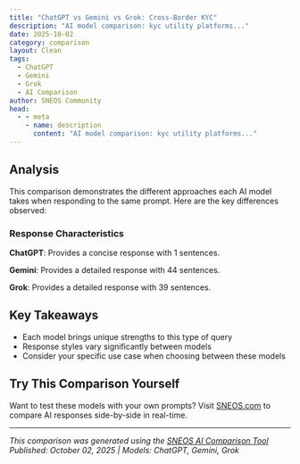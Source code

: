 ```yaml
---
title: "ChatGPT vs Gemini vs Grok: Cross-Border KYC"
description: "AI model comparison: kyc utility platforms..."
date: 2025-10-02
category: comparison
layout: Clean
tags:
  - ChatGPT
  - Gemini
  - Grok
  - AI Comparison
author: SNEOS Community
head:
  - - meta
    - name: description
      content: "AI model comparison: kyc utility platforms..."
---
```


<ChatComparison
  title="ChatGPT vs Gemini vs Grok: Cross-Border KYC"
  prompt="kyc utility platforms"
  :responses='{
    "ChatGPT": "Error calling OpenAI API.",
    "Gemini": "KYC (Know Your Customer) utility platforms are shared KYC infrastructures designed to streamline and standardize the KYC process for multiple financial institutions and other businesses.  Instead of each organization performing KYC independently, they can leverage a centralized platform to access verified customer data and conduct KYC checks.\n\nHere\u0027s a breakdown of the key aspects of KYC utility platforms:\n\n**Key Benefits:**\n\n*   **Reduced Costs:** Sharing KYC infrastructure reduces redundancy and lowers the overall cost of compliance.  Individual institutions don\u0027t have to duplicate efforts.\n*   **Increased Efficiency:** Centralized data and standardized processes streamline the KYC onboarding process, reducing time and effort.\n*   **Improved Data Quality:**  Utilities often invest in advanced technology and data sources, leading to more accurate and up-to-date customer information.\n*   **Enhanced Compliance:** Standardized processes and robust data sources help organizations meet regulatory requirements more effectively.\n*   **Reduced Customer Friction:**  Customers may only need to complete KYC once for multiple participating institutions, improving the overall customer experience.\n*   **Greater Transparency:** Utilities can provide a clear audit trail of KYC processes, making it easier to demonstrate compliance to regulators.\n*   **Fighting Financial Crime:** By sharing information and utilizing advanced technologies, KYC utilities can help identify and prevent financial crime.\n\n**Key Features of KYC Utility Platforms:**\n\n*   **Centralized Data Repository:** A secure and centralized database that stores verified customer information.\n*   **KYC Checks and Screening:** Automated screening against sanctions lists, PEP (Politically Exposed Persons) lists, and adverse media.\n*   **Identity Verification:**  Tools for verifying the identity of customers through document verification, biometric authentication, and other methods.\n*   **Ongoing Monitoring:** Continuous monitoring of customer data for changes that may indicate increased risk.\n*   **Risk Scoring:**  Automated risk scoring based on a variety of factors, such as customer location, industry, and transaction history.\n*   **Data Privacy and Security:** Robust security measures to protect sensitive customer data.\n*   **Audit Trails:** Detailed records of all KYC activities, including data sources, checks performed, and risk assessments.\n*   **Reporting:**  Tools for generating reports on KYC compliance and risk exposure.\n*   **API Integrations:**  APIs that allow financial institutions to seamlessly integrate with the utility platform.\n*   **Compliance with Regulations:**  Adherence to relevant KYC and AML regulations, such as FATF recommendations, GDPR, and local laws.\n\n**Examples of KYC Utility Platforms (Not exhaustive, and status can change):**\n\n*   **KYC.com (Clarivate):**  A global KYC utility that helps financial institutions streamline their KYC processes.\n*   **CDD Vault (Bureau van Dijk, now Moody\u0027s Analytics):** Platform focused on customer due diligence and KYC compliance.\n*   **Know Your Customer (KYC):** Provides AML and KYC solutions for various industries.\n*   **Ondato:** Offers identity verification and KYC compliance solutions.\n*   **ComplyAdvantage:** Specializes in AML and KYC compliance, offering data and technology solutions.\n\n**Considerations When Choosing a KYC Utility Platform:**\n\n*   **Industry Expertise:**  Does the platform have experience working with your industry?\n*   **Regulatory Compliance:** Does the platform comply with the relevant KYC and AML regulations in your jurisdictions?\n*   **Data Security:**  Does the platform have robust security measures in place to protect sensitive customer data?\n*   **Scalability:** Can the platform scale to meet your growing needs?\n*   **Integration:**  Can the platform integrate with your existing systems?\n*   **Pricing:** How is the platform priced, and what are the total costs of ownership?\n*   **Data Sources and Coverage:** The platform\u0027s access to relevant data sources is crucial.\n*   **Customer Support:**  What level of customer support does the platform offer?\n*   **Reputation and Track Record:**  Research the platform\u0027s reputation and track record in the industry.\n*   **Flexibility:** The ability to customize the solution to your specific needs is important.\n\n**Challenges of KYC Utility Platforms:**\n\n*   **Data Privacy Concerns:**  Sharing customer data raises concerns about data privacy and security.\n*   **Interoperability:** Ensuring that different KYC utility platforms can interoperate with each other can be challenging.\n*   **Standardization:**  Achieving a common standard for KYC processes across different organizations can be difficult.\n*   **Cost:**  Setting up and maintaining a KYC utility platform can be expensive.\n*   **Governance:**  Establishing a clear governance structure for the utility is essential.\n*   **Adoption:**  Getting all relevant organizations to adopt the utility can be challenging.\n*   **Liability:**  Determining liability in case of errors or breaches can be complex.\n\nIn summary, KYC utility platforms offer a promising approach to streamline and standardize the KYC process, but it is important to carefully consider the benefits, challenges, and considerations before adopting such a platform.\n",
    "Grok": "KYC (Know Your Customer) utility platforms are centralized or decentralized systems designed to streamline and standardize the process of verifying customer identities across multiple organizations, such as banks, financial institutions, or other regulated entities. These platforms aim to reduce redundancy, improve efficiency, and lower costs associated with KYC compliance by allowing organizations to share verified customer data securely, while adhering to regulatory requirements like anti-money laundering (AML) and counter-terrorism financing (CTF) laws.\n\n### Key Features of KYC Utility Platforms\n1. **Centralized Data Repository**: A single source of verified customer information that can be accessed by authorized entities, reducing the need for customers to repeatedly submit the same documents.\n2. **Standardized Processes**: Uniform KYC procedures and guidelines to ensure compliance with local and international regulations.\n3. **Secure Data Sharing**: Use of encryption, blockchain, or other secure technologies to protect customer data and maintain privacy.\n4. **Regulatory Compliance**: Platforms are designed to meet GDPR, AML, and other regulatory standards, ensuring data is handled legally and ethically.\n5. **Cost and Time Efficiency**: Reduces the burden of conducting individual KYC checks by sharing pre-verified data, saving resources for businesses.\n6. **Customer Consent Management**: Mechanisms to ensure customers have control over who accesses their data and for what purpose.\n\n### Benefits of KYC Utility Platforms\n- **For Businesses**: Lower operational costs, faster onboarding of customers, reduced risk of non-compliance, and improved collaboration between institutions.\n- **For Customers**: Eliminates the need to provide KYC documents multiple times, improves user experience, and enhances data security through controlled access.\n- **For Regulators**: Facilitates monitoring and auditing of KYC processes across industries, ensuring better compliance and transparency.\n\n### Examples of KYC Utility Platforms\n1. **SWIFT KYC Registry**: A global utility by SWIFT that allows financial institutions to share and access standardized KYC data for correspondent banking relationships.\n2. **KYC Exchange Net**: A platform that enables banks and other entities to share verified KYC information with customer consent.\n3. **Trulioo**: Provides identity verification services and partners with businesses to streamline KYC processes through a global identity network.\n4. **Self-Sovereign Identity (SSI) Platforms**: Decentralized platforms like uPort or Civic use blockchain to give individuals control over their identity data, which can be shared with organizations for KYC purposes.\n5. **Regional KYC Utilities**: Some countries or regions have established their own KYC utilities, such as India\u2019s Central KYC Registry (CKYCR), which allows financial institutions to access a centralized database of KYC records.\n\n### Challenges of KYC Utility Platforms\n- **Data Privacy Concerns**: Ensuring compliance with data protection laws like GDPR while sharing sensitive information.\n- **Interoperability**: Different platforms or regions may have varying standards, making seamless integration difficult.\n- **Adoption**: Convincing organizations to join a shared utility and trust the system can be challenging.\n- **Security Risks**: Centralized systems may become targets for cyberattacks; decentralized systems (like blockchain) may mitigate this but introduce other complexities.\n- **Regulatory Differences**: Cross-border operations face challenges due to varying KYC/AML regulations across jurisdictions.\n\n### Future of KYC Utility Platforms\nWith the rise of digital identity solutions and technologies like blockchain, AI, and biometrics, KYC utility platforms are evolving toward more decentralized and user-centric models. Self-sovereign identity, where individuals own and control their data, is gaining traction. Additionally, governments and regulators are increasingly supporting national or regional KYC utilities to improve financial inclusion and combat fraud.\n\nIf you\u0027re looking for specific platforms or solutions tailored to a particular industry or region, feel free to ask for more detailed information! Would you like me to elaborate on any specific aspect, such as technology (e.g., blockchain-based KYC) or regional implementations?"
  }'
  published-date="09:49"
/>

## Analysis

This comparison demonstrates the different approaches each AI model takes when responding to the same prompt. Here are the key differences observed:

### Response Characteristics

**ChatGPT**: Provides a concise response with 1 sentences. 

**Gemini**: Provides a detailed response with 44 sentences. 

**Grok**: Provides a detailed response with 39 sentences. 

## Key Takeaways

- Each model brings unique strengths to this type of query
- Response styles vary significantly between models
- Consider your specific use case when choosing between these models

## Try This Comparison Yourself

Want to test these models with your own prompts? Visit [SNEOS.com](https://sneos.com) to compare AI responses side-by-side in real-time.

---

*This comparison was generated using the [SNEOS AI Comparison Tool](https://sneos.com)*
*Published: October 02, 2025 | Models: ChatGPT, Gemini, Grok*
